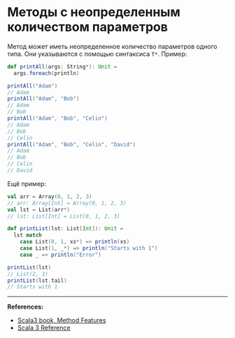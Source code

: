# Методы с неопределенным количеством параметров

Метод может иметь неопределенное количество параметров одного типа.
Они указываются с помощью синтаксиса `T*`. Пример:

```scala
def printAll(args: String*): Unit =
  args.foreach(println)

printAll("Adam")
// Adam
printAll("Adam", "Bob")
// Adam
// Bob
printAll("Adam", "Bob", "Celin")
// Adam
// Bob
// Celin
printAll("Adam", "Bob", "Celin", "David")
// Adam
// Bob
// Celin
// David
```

Ещё пример:

```scala
val arr = Array(0, 1, 2, 3)
// arr: Array[Int] = Array(0, 1, 2, 3)
val lst = List(arr*)
// lst: List[Int] = List(0, 1, 2, 3)

def printList(lst: List[Int]): Unit =
  lst match
    case List(0, 1, xs*) => println(xs)
    case List(1, _*) => println("Starts with 1")
    case _ => println("Error")

printList(lst)
// List(2, 3)
printList(lst.tail)
// Starts with 1
```


---

**References:**
- [Scala3 book, Method Features](https://docs.scala-lang.org/scala3/book/methods-most.html)
- [Scala 3 Reference](https://docs.scala-lang.org/scala3/reference/changed-features/vararg-splices.html)
